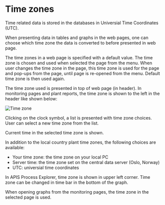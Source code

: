 # Time zones

Time related data is stored in the databases in Universial Time Coordinates (UTC).

When presenting data in tables and graphs in the web pages, one can choose which time zone the data is converted to before presented in web page.

The time zones in a web page is specified with a default value. The time zone is chosen and used when selected the page from the menu. When user changes the time zone in the page, this time zone is used for the page and pop-ups from the page, until page is re-opened from the menu. Default time zone is then used again.

The time zone used is presented in top of web page (in header). In monitoring pages and plant reports, the time zone is shown to the left in the header like shown below:

![Time zone](../img/timezone.png)

Clicking on the clock symbol, a list is presented with time zone choices. User can select a new time zone from the list.

Current time in the selected time zone is shown.

In addition to the local country plant time zones, the following choices are available:

* Your time zone: the time zone on your local PC
* Server time: the time zone set on the central data server (Oslo, Norway)
* UTC: universial time coordinates

In APIS Process Explorer, time zone is shown in upper left corner. Time zone can be changed in time bar in the bottom of the graph.

When opening graphs from the monitoring pages, the time zone in the selected page is used.  